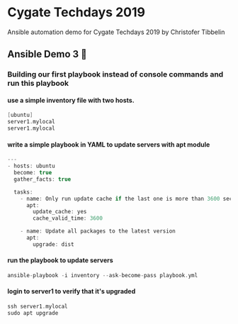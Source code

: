 # Cygate Techdays 2019
Ansible automation demo for Cygate Techdays 2019 by Christofer Tibbelin

## Ansible Demo 3 :book:

### Building our first playbook instead of console commands and run this playbook

#### use a simple inventory file with two hosts.
```C
[ubuntu]
server1.mylocal
server1.mylocal
```

#### write a simple playbook in YAML to update servers with apt module
```C
---
- hosts: ubuntu
  become: true
  gather_facts: true

  tasks:
    - name: Only run update cache if the last one is more than 3600 seconds ago
      apt:
        update_cache: yes
        cache_valid_time: 3600

    - name: Update all packages to the latest version
      apt:
        upgrade: dist
```

#### run the playbook to update servers
```C
ansible-playbook -i inventory --ask-become-pass playbook.yml
```

#### login to server1 to verify that it's upgraded
```C
ssh server1.mylocal
sudo apt upgrade
```
